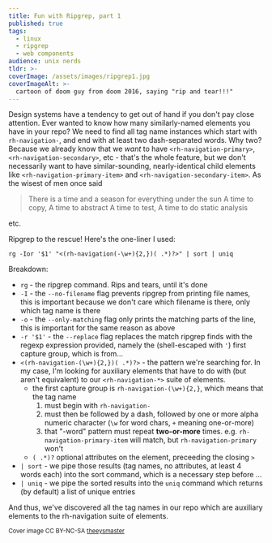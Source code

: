 ```yaml
---
title: Fun with Ripgrep, part 1
published: true
tags:
  - linux
  - ripgrep
  - web components
audience: unix nerds
tldr: >-
coverImage: /assets/images/ripgrep1.jpg
coverImageAlt: >-
  cartoon of doom guy from doom 2016, saying "rip and tear!!!"
---
```


Design systems have a tendency to get out of hand if you don't pay close attention.
Ever wanted to know how many similarly-named elements you have in your repo?
We need to find all tag name instances which start with `rh-navigation-`, and end
with at least two dash-separated words. Why two? Because we already know that we
*want* to have `<rh-navigation-primary>`,  `<rh-navigation-secondary>`, etc - 
that's the whole feature, but we don't necessarily want to have similar-sounding,
nearly-identical child elements like  `<rh-navigation-primary-item>` and
`<rh-navigation-secondary-item>`. As the wisest of men once said

> There is a time and a season for everything under the sun
> A time to copy,
>   A time to abstract
> A time to test,
>   A time to do static analysis

etc.

Ripgrep to the rescue! Here's the one-liner I used:

```shell
rg -Ior '$1' "<(rh-navigation(-\w+){2,})( .*)?>" | sort | uniq
```

Breakdown:

- `rg` - the ripgrep command. Rips and tears, until it's done
- `-I` - the `--no-filename` flag prevents ripgrep from printing file names, 
this is important because we don't care which filename is there, only which tag name is there
- `-o` - the `--only-matching` flag only prints the matching parts of the line, 
  this is important for the same reason as above
- `-r '$1'` - the `--replace` flag replaces the match ripgrep finds with the 
regexp expression provided, namely the (shell-escaped with `'`) first capture group, which is from...
- `<(rh-navigation-(\w+){2,})( .*)?>` - the pattern we're searching for. In my 
case, I'm looking for auxiliary elements that have to do with (but aren't equivalent) to our `<rh-navigation-*>` suite of elements.
  - the first capture group is `rh-navigation-(\w+){2,}`, which means that the tag 
    name
      1. must begin with `rh-navigation-`
      2. must then be followed by a dash, followed by one or more alpha numeric character (`\w` for word chars, `+` meaning one-or-more)
      3. that "-word" pattern must repeat **two-or-more** times. e.g. `rh-navigation-primary-item` will match, but `rh-navigation-primary` won't
  - `( .*)?` optional attributes on the element, preceeding the closing `>`
- `| sort` - we pipe those results (tag names, no attributes, at least 4 words 
each) into the sort command, which is a necessary step before ...
- `| uniq` - we pipe the sorted results into the `uniq` command which returns 
(by default) a list of unique entries

And thus, we've discovered all the tag names in our repo which are auxiliary elements to the rh-navigation suite of elements.

<small>Cover image CC BY-NC-SA [theeysmaster](https://www.deviantart.com/theeyzmaster/art/Doom-4-640721670)</small>
